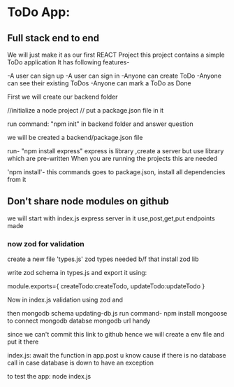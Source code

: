 # ToDo App:
## Full stack end to end

We will just make it as our first REACT Project
this project contains a simple ToDo application
It has following features-

-A user can sign up
-A user can sign in
-Anyone can create ToDo
-Anyone can see their existing ToDos
-Anyone can mark a ToDo as Done

First we will create our backend folder

//initialize a node project
// put a package.json file in it

run command: "npm init" in backend folder and answer question

we will be created a backend/package.json file

run- "npm install express"
express is library ,create a server but use library which are pre-written
When you are running the projects this are needed

'npm install'- this commands goes to package.json, install all dependencies from it

## Don't share node modules on github

we will start with index.js
express server in it
use,post,get,put endpoints made


### now zod for validation
create a new file 'types.js'
zod types needed
b/f that install zod lib

write zod schema in types.js and export it using:

module.exports={
    createTodo:createTodo,
    updateTodo:updateTodo
}

Now in index.js
validation using zod and 

then mongodb schema updating-db.js
run command- npm install mongoose
to connect mongodb databse
mongodb url handy

since we can't commit this link to github hence we will create a env file and put it there

index.js:
await the function in app.post
u know cause if there is no database call in case database is down
to have an exception

to test the app: node index.js